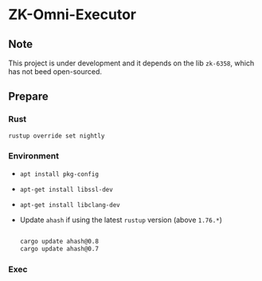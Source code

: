# ZK-Omni-Executor

## Note

This project is under development and it depends on the lib `zk-6358`, which has not beed open-sourced. 

## Prepare

### Rust 

```sh
rustup override set nightly
```

### Environment

- `apt install pkg-config`
- `apt-get install libssl-dev`
- `apt-get install libclang-dev`


- Update `ahash` if using the latest `rustup` version (above `1.76.*`)
    
    ```sh

    cargo update ahash@0.8
    cargo update ahash@0.7

    ```

### Exec
